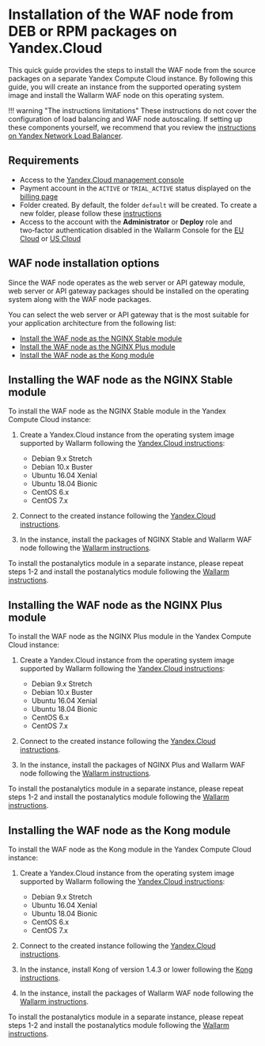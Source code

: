# Installation of the WAF node from DEB or RPM packages on Yandex.Cloud

This quick guide provides the steps to install the WAF node from the source packages on a separate Yandex Compute Cloud instance. By following this guide, you will create an instance from the supported operating system image and install the Wallarm WAF node on this operating system.

!!! warning "The instructions limitations"
    These instructions do not cover the configuration of load balancing and WAF node autoscaling. If setting up these components yourself, we recommend that you review the [instructions on Yandex Network Load Balancer](https://cloud.yandex.com/en/docs/network-load-balancer/).

## Requirements

* Access to the [Yandex.Cloud management console](https://console.cloud.yandex.com/)
* Payment account in the `ACTIVE` or `TRIAL_ACTIVE` status displayed on the [billing page](https://console.cloud.yandex.com/billing)
* Folder created. By default, the folder `default` will be created. To create a new folder, please follow these [instructions](https://cloud.yandex.com/docs/resource-manager/operations/folder/create)
* Access to the account with the **Administrator** or **Deploy** role and two‑factor authentication disabled in the Wallarm Console for the [EU Cloud](https://my.wallarm.com/) or [US Cloud](https://us1.my.wallarm.com/)

## WAF node installation options

Since the WAF node operates as the web server or API gateway module, web server or API gateway packages should be installed on the operating system along with the WAF node packages.

You can select the web server or API gateway that is the most suitable for your application architecture from the following list:

* [Install the WAF node as the NGINX Stable module](#installing-the-waf-node-as-the-nginx-stable-module)
* [Install the WAF node as the NGINX Plus module](#installing-the-waf-node-as-the-nginx-plus-module)
* [Install the WAF node as the Kong module](#installing-the-waf-node-as-the-kong-module)

## Installing the WAF node as the NGINX Stable module

To install the WAF node as the NGINX Stable module in the Yandex Compute Cloud instance:

1. Create a Yandex.Cloud instance from the operating system image supported by Wallarm following the [Yandex.Cloud instructions](https://cloud.yandex.com/en/docs/compute/quickstart/quick-create-linux):

    * Debian 9.x Stretch
    * Debian 10.x Buster
    * Ubuntu 16.04 Xenial
    * Ubuntu 18.04 Bionic
    * CentOS 6.x
    * CentOS 7.x
2. Connect to the created instance following the [Yandex.Cloud instructions](https://cloud.yandex.com/en/docs/compute/quickstart/quick-create-linux#connect-to-vm).
3. In the instance, install the packages of NGINX Stable and Wallarm WAF node following the [Wallarm instructions](../../../waf-installation/nginx/dynamic-module.md).

To install the postanalytics module in a separate instance, please repeat steps 1-2 and install the postanalytics module following the [Wallarm instructions](../../../admin-en/installation-postanalytics-en.md).

## Installing the WAF node as the NGINX Plus module

To install the WAF node as the NGINX Plus module in the Yandex Compute Cloud instance:

1. Create a Yandex.Cloud instance from the operating system image supported by Wallarm following the [Yandex.Cloud instructions](https://cloud.yandex.com/en/docs/compute/quickstart/quick-create-linux):

    * Debian 9.x Stretch
    * Debian 10.x Buster
    * Ubuntu 16.04 Xenial
    * Ubuntu 18.04 Bionic
    * CentOS 6.x
    * CentOS 7.x
2. Connect to the created instance following the [Yandex.Cloud instructions](https://cloud.yandex.com/en/docs/compute/quickstart/quick-create-linux#connect-to-vm).
3. In the instance, install the packages of NGINX Plus and Wallarm WAF node following the [Wallarm instructions](../../../waf-installation/nginx/dynamic-module.md).

To install the postanalytics module in a separate instance, please repeat steps 1-2 and install the postanalytics module following the [Wallarm instructions](../../../admin-en/installation-postanalytics-en.md).

## Installing the WAF node as the Kong module

To install the WAF node as the Kong module in the Yandex Compute Cloud instance:

1. Create a Yandex.Cloud instance from the operating system image supported by Wallarm following the [Yandex.Cloud instructions](https://cloud.yandex.com/en/docs/compute/quickstart/quick-create-linux):

    * Debian 9.x Stretch
    * Ubuntu 16.04 Xenial
    * Ubuntu 18.04 Bionic
    * CentOS 6.x
    * CentOS 7.x
2. Connect to the created instance following the [Yandex.Cloud instructions](https://cloud.yandex.com/en/docs/compute/quickstart/quick-create-linux#connect-to-vm).
3. In the instance, install Kong of version 1.4.3 or lower following the [Kong instructions](https://konghq.com/get-started/#install).
4. In the instance, install the packages of Wallarm WAF node following the [Wallarm instructions](../../../admin-en/installation-kong-en.md).

To install the postanalytics module in a separate instance, please repeat steps 1-2 and install the postanalytics module following the [Wallarm instructions](../../../admin-en/installation-postanalytics-en.md).
